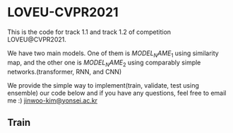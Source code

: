 # LOVEU-CVPR2021

This is the code for track 1.1 and track 1.2 of competition LOVEU@CVPR2021.

We have two main models. One of them is $MODEL_NAME_1$ using similarity map, and the other one is $MODEL_NAME_2$ using comparably simple networks.(transformer, RNN, and CNN)

We provide the simple way to implement(train, validate, test using ensemble) our code below and if you have any questions, feel free to email me :) <jinwoo-kim@yonsei.ac.kr>

## Train
